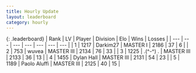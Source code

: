 ```yaml
---
title: Hourly Update
layout: leaderboard
category: hourly
---
```


{: .leaderboard}
| Rank | LV | Player | Division | Elo | Wins | Losses |
| --- | --- | --- | --- | --- | --- | --- |
| <span data-change="0">1</span> | 1217 | <span title="ID: 694036">Darkim27</span> | MASTER I | <span data-change="0">2186</span> | <span data-change="0">37</span> | <span data-change="0">6</span> |
| <span data-change="0">2</span> | 753 | <span title="ID: 740957">wuvea</span> | MASTER III | <span data-change="0">2134</span> | <span data-change="0">76</span> | <span data-change="0">33</span> |
| <span data-change="0">3</span> | 1225 | <span title="ID: 455724">.(^-^) .</span> | MASTER III | <span data-change="0">2133</span> | <span data-change="0">36</span> | <span data-change="0">13</span> |
| <span data-change="1">4</span> | 1455 | <span title="ID: 174294">Dylan Hall</span> | MASTER III | <span data-change="17">2131</span> | <span data-change="5">54</span> | <span data-change="3">23</span> |
| <span data-change="-1">5</span> | 1189 | <span title="ID: 512212">Paolo Aluffi</span> | MASTER III | <span data-change="0">2125</span> | <span data-change="0">40</span> | <span data-change="0">15</span> |